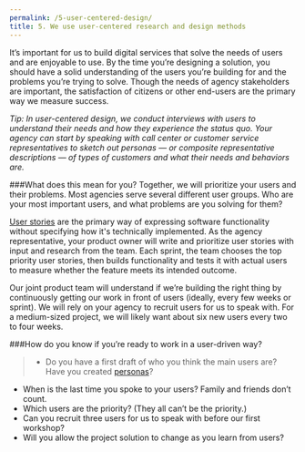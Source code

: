 ```yaml
---
permalink: /5-user-centered-design/
title: 5. We use user-centered research and design methods
---
```


It’s important for us to build digital services that solve the needs of users and are enjoyable to use. By the time you’re designing a solution, you should have a solid understanding of the users you’re building for and the problems you’re trying to solve. Though the needs of agency stakeholders are important, the satisfaction of citizens or other end-users are the primary way we measure success. 

*Tip: In user-centered design, we conduct interviews with users to understand their needs and how they experience the status quo. Your agency can start by speaking with call center or customer service representatives to sketch out personas — or composite representative descriptions — of types of customers and what their needs and behaviors are.* 

###What does this mean for you?
Together, we will prioritize your users and their problems. Most agencies serve several different user groups. Who are your most important users, and what problems are you solving for them?

[User stories](https://en.wikipedia.org/wiki/User_story) are the primary way of expressing software functionality without specifying how it's technically implemented. As the agency representative, your product owner will write and prioritize user stories with input and research from the team. Each sprint, the team chooses the top priority user stories, then builds functionality and tests it with actual users to measure whether the feature meets its intended outcome. 

Our joint product team will understand if we’re building the right thing by continuously getting our work in front of users (ideally, every few weeks or sprint). We will rely on your agency to recruit users for us to speak with. For a medium-sized project, we will likely want about six new users every two to four weeks. 

###How do you know if you’re ready to work in a user-driven way?

>- Do you have a first draft of who you think the main users are? Have you created [personas](https://en.wikipedia.org/wiki/Persona_%28user_experience%29)?
- When is the last time you spoke to your users? Family and friends don’t count.
- Which users are the priority? (They all can’t be the priority.)
- Can you recruit three users for us to speak with before our first workshop?
- Will you allow the project solution to change as you learn from users?
